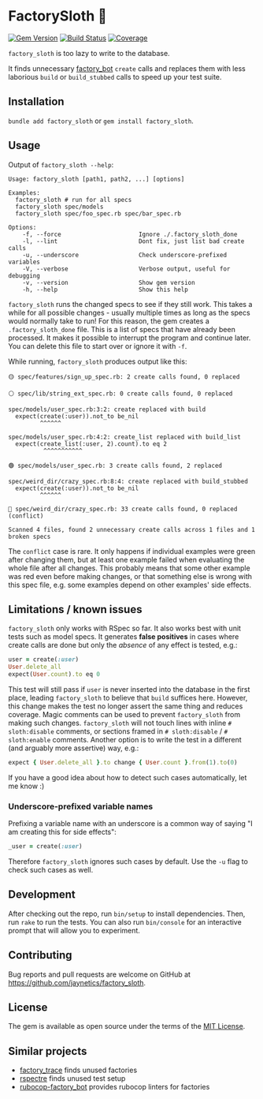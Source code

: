 # FactorySloth 🦥

[![Gem Version](https://badge.fury.io/rb/factory_sloth.svg)](http://badge.fury.io/rb/factory_sloth)
[![Build Status](https://github.com/jaynetics/factory_sloth/actions/workflows/tests.yml/badge.svg)](https://github.com/jaynetics/factory_sloth/actions)
[![Coverage](https://codecov.io/gh/jaynetics/factory_sloth/branch/main/graph/badge.svg?token=W6UJA0F8WO)](https://codecov.io/gh/jaynetics/factory_sloth)

`factory_sloth` is too lazy to write to the database.

It finds unnecessary [factory_bot](https://github.com/thoughtbot/factory_bot) `create` calls and replaces them with less laborious `build` or `build_stubbed` calls to speed up your test suite.

## Installation

`bundle add factory_sloth` or `gem install factory_sloth`.

## Usage

Output of `factory_sloth --help`:

```
Usage: factory_sloth [path1, path2, ...] [options]

Examples:
  factory_sloth # run for all specs
  factory_sloth spec/models
  factory_sloth spec/foo_spec.rb spec/bar_spec.rb

Options:
    -f, --force                      Ignore ./.factory_sloth_done
    -l, --lint                       Dont fix, just list bad create calls
    -u, --underscore                 Check underscore-prefixed variables
    -V, --verbose                    Verbose output, useful for debugging
    -v, --version                    Show gem version
    -h, --help                       Show this help
```

`factory_sloth` runs the changed specs to see if they still work. This takes a while for all possible changes - usually multiple times as long as the specs would normally take to run! For this reason, the gem creates a `.factory_sloth_done` file. This is a list of specs that have already been processed. It makes it possible to interrupt the program and continue later. You can delete this file to start over or ignore it with `-f`.

While running, `factory_sloth` produces output like this:

```
🟡 spec/features/sign_up_spec.rb: 2 create calls found, 0 replaced

⚪️ spec/lib/string_ext_spec.rb: 0 create calls found, 0 replaced

spec/models/user_spec.rb:3:2: create replaced with build
  expect(create(:user)).not_to be_nil
         ^^^^^^

spec/models/user_spec.rb:4:2: create_list replaced with build_list
  expect(create_list(:user, 2).count).to eq 2
          ^^^^^^^^^^^

🟢 spec/models/user_spec.rb: 3 create calls found, 2 replaced

spec/weird_dir/crazy_spec.rb:8:4: create replaced with build_stubbed
  expect(create(:user)).not_to be_nil
         ^^^^^^

🔴 spec/weird_dir/crazy_spec.rb: 33 create calls found, 0 replaced (conflict)

Scanned 4 files, found 2 unnecessary create calls across 1 files and 1 broken specs
```

The `conflict` case is rare. It only happens if individual examples were green after changing them, but at least one example failed when evaluating the whole file after all changes. This probably means that some other example was red even before making changes, or that something else is wrong with this spec file, e.g. some examples depend on other examples' side effects.

## Limitations / known issues

`factory_sloth` only works with RSpec so far. It also works best with unit tests such as model specs. It generates **false positives** in cases where create calls are done but only the *absence* of any effect is tested, e.g.:

```ruby
user = create(:user)
User.delete_all
expect(User.count).to eq 0
```

This test will still pass if `user` is never inserted into the database in the first place, leading `factory_sloth` to believe that `build` suffices here. However, this change makes the test no longer assert the same thing and reduces coverage. Magic comments can be used to prevent `factory_sloth` from making such changes. `factory_sloth` will not touch lines with inline `# sloth:disable` comments, or sections framed in `# sloth:disable` / `# sloth:enable` comments. Another option is to write the test in a different (and arguably more assertive) way, e.g.:

```ruby
expect { User.delete_all }.to change { User.count }.from(1).to(0)
```

If you have a good idea about how to detect such cases automatically, let me know :)

### Underscore-prefixed variable names

Prefixing a variable name with an underscore is a common way of saying "I am creating this for side effects":

```ruby
_user = create(:user)
```

Therefore `factory_sloth` ignores such cases by default. Use the `-u` flag to check such cases as well.

## Development

After checking out the repo, run `bin/setup` to install dependencies. Then, run `rake` to run the tests. You can also run `bin/console` for an interactive prompt that will allow you to experiment.

## Contributing

Bug reports and pull requests are welcome on GitHub at https://github.com/jaynetics/factory_sloth.

## License

The gem is available as open source under the terms of the [MIT License](https://opensource.org/licenses/MIT).

## Similar projects

- [factory_trace](https://github.com/djezzzl/factory_trace) finds unused factories
- [rspectre](https://github.com/dgollahon/rspectre) finds unused test setup
- [rubocop-factory_bot](https://github.com/rubocop/rubocop-factory_bot) provides rubocop linters for factories
